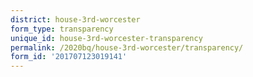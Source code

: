 ```yaml
---
district: house-3rd-worcester
form_type: transparency
unique_id: house-3rd-worcester-transparency
permalink: /2020bq/house-3rd-worcester/transparency/
form_id: '201707123019141'
---
```

